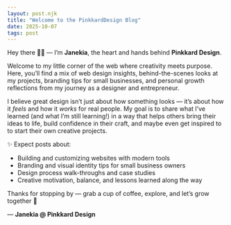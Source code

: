 ```yaml
---
layout: post.njk
title: "Welcome to the PinkkardDesign Blog"
date: 2025-10-07
tags: post
---
```


Hey there 👋🏽 — I’m **Janekia**, the heart and hands behind **Pinkkard Design**.  

Welcome to my little corner of the web where creativity meets purpose. Here, you’ll find a mix of web design insights, behind-the-scenes looks at my projects, branding tips for small businesses, and personal growth reflections from my journey as a designer and entrepreneur.  

I believe great design isn’t just about how something looks — it’s about how it *feels* and how it *works* for real people. My goal is to share what I’ve learned (and what I’m still learning!) in a way that helps others bring their ideas to life, build confidence in their craft, and maybe even get inspired to to start their own creative projects.  

✨ Expect posts about:
- Building and customizing websites with modern tools  
- Branding and visual identity tips for small business owners  
- Design process walk-throughs and case studies  
- Creative motivation, balance, and lessons learned along the way  

Thanks for stopping by — grab a cup of coffee, explore, and let’s grow together 🌿  

— **Janekia @ Pinkkard Design**
